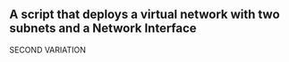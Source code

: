 ##   A script that deploys a virtual network with two subnets and a Network Interface

SECOND VARIATION
